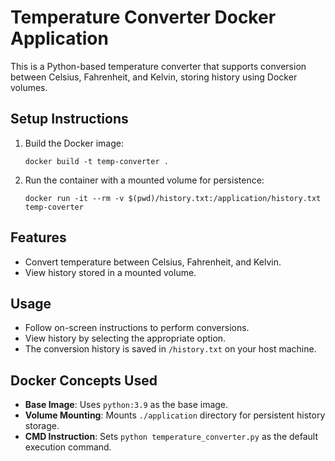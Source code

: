 # Temperature Converter Docker Application

This is a Python-based temperature converter that supports conversion between Celsius, Fahrenheit, and Kelvin, storing history using Docker volumes.

## Setup Instructions
1. Build the Docker image:
   ```
   docker build -t temp-converter .
   ```
2. Run the container with a mounted volume for persistence:
   ```
   docker run -it --rm -v $(pwd)/history.txt:/application/history.txt temp-coverter
   ```

## Features
- Convert temperature between Celsius, Fahrenheit, and Kelvin.
- View history stored in a mounted volume.

## Usage
- Follow on-screen instructions to perform conversions.
- View history by selecting the appropriate option.
- The conversion history is saved in `/history.txt` on your host machine.

## Docker Concepts Used
- **Base Image**: Uses `python:3.9` as the base image.
- **Volume Mounting**: Mounts `./application` directory for persistent history storage.
- **CMD Instruction**: Sets `python temperature_converter.py` as the default execution command.
```